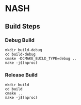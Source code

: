 # NASH

## Build Steps

### Debug Build
```
mkdir build-debug
cd build-debug
cmake -DCMAKE_BUILD_TYPE=debug ..
make -j$(nproc)
```

### Release Build
```
mkdir build
cd build
cmake ..
make -j$(nproc)
```
